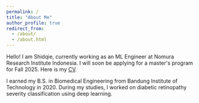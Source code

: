 ```yaml
---
permalink: /
title: "About Me"
author_profile: true
redirect_from: 
  - /about/
  - /about.html
---
```


Hello! I am Shidqie, currently working as an ML Engineer at Nomura Research Institute Indonesia. I will soon be applying for a master's program for Fall 2025. Here is my [CV](https://shidqiet.github.io/files/CV%20-%20Shidqie%20Taufiqurrahman.pdf).

I earned my B.S. in Biomedical Engineering from Bandung Institute of Technology in 2020. During my studies, I worked on diabetic retinopathy severity classification using deep learning.